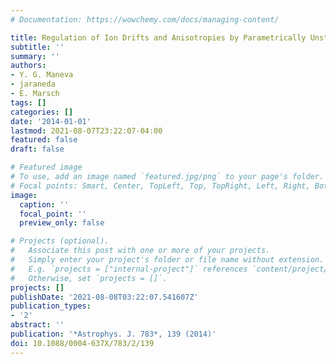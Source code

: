 ```yaml
---
# Documentation: https://wowchemy.com/docs/managing-content/

title: Regulation of Ion Drifts and Anisotropies by Parametrically Unstable Finite-amplitude Alfvén-cyclotron Waves in the Fast Solar Wind
subtitle: ''
summary: ''
authors:
- Y. G. Maneva
- jaraneda
- E. Marsch
tags: []
categories: []
date: '2014-01-01'
lastmod: 2021-08-07T23:22:07-04:00
featured: false
draft: false

# Featured image
# To use, add an image named `featured.jpg/png` to your page's folder.
# Focal points: Smart, Center, TopLeft, Top, TopRight, Left, Right, BottomLeft, Bottom, BottomRight.
image:
  caption: ''
  focal_point: ''
  preview_only: false

# Projects (optional).
#   Associate this post with one or more of your projects.
#   Simply enter your project's folder or file name without extension.
#   E.g. `projects = ["internal-project"]` references `content/project/deep-learning/index.md`.
#   Otherwise, set `projects = []`.
projects: []
publishDate: '2021-08-08T03:22:07.541607Z'
publication_types:
- '2'
abstract: ''
publication: '*Astrophys. J. 783*, 139 (2014)'
doi: 10.1088/0004-637X/783/2/139
---
```

